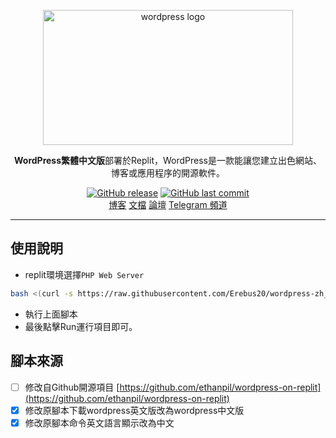 <p align="center">
    <a href="https://cn.wordpress.org/" target="_blank" rel="noopener noreferrer">
        <img width="400" height="216" src="https://raw.iqiq.io/sxbai/wordpress-zh_CN-on-replit/main/WordPress-logotype-alternative.png" alt="wordpress logo" />
    </a>
</p>

<p align="center"><b>WordPress繁體中文版</b>部署於Replit，️WordPress是一款能讓您建立出色網站、博客或應用程序的開源軟件。</p>

<p align="center">
<a href="https://github.com/sxbai/wordpress-zh_CN-on-replit/releases"><img alt="GitHub release" src="https://img.shields.io/github/release/sxbai/wordpress-zh_CN-on-replit.svg?style=flat-square&include_prereleases" /></a>
<a href="https://github.com/sxbai/wordpress-zh_CN-on-replit/commits"><img alt="GitHub last commit" src="https://img.shields.io/github/last-commit/sxbai/wordpress-zh_CN-on-replit.svg?style=flat-square" /></a>

<br />
<a href="https://blog.sxbai.com">博客</a>
<a href="https://cn.wordpress.org/support/">文檔</a>
<a href="https://cn.wordpress.org/support/forums/">論壇</a>
<a href="https://t.me/sxbai">Telegram 頻道</a>
</p>

------------------------------
## 使用說明
- replit環境選擇`PHP Web Server`

```bash
bash <(curl -s https://raw.githubusercontent.com/Erebus20/wordpress-zh_TW-on-replit/main/build.sh)
```
- 執行上面腳本
- 最後點擊Run運行項目即可。

## 腳本來源
- [ ] 修改自Github開源項目 [https://github.com/ethanpil/wordpress-on-replit](https://github.com/ethanpil/wordpress-on-replit)
- [x] 修改原腳本下載wordpress英文版改為wordpress中文版
- [x] 修改原腳本命令英文語言顯示改為中文
